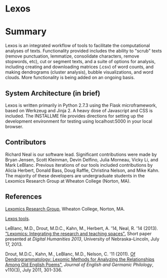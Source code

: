 # Lexos
# Summary
Lexos is an integrated workflow of tools to facilitate the
computational analyses of texts. Functionality provided includes
the ability to "scrub" texts (remove punctuation, lemmatize,
consolidate characters, remove stopwords, etc), cut or segment texts,
and a suite of options for analysis, including
creating and downloading matrices (.csv) of word counts, and
making dendrograms (cluster analysis), bubble visualizations, and
word clouds. More functionality is being added on an ongoing basis.

## System Architecture (in brief)
Lexos is written primarily in Python 2.7.3 using the Flask microframework,
based on Werkzeug and Jinja 2. A heavy dose of Javascript and CSS
is included. The INSTALLME file provides directions for setting up the
development environment for testing using localhost:5000 in your local browser.

## Contributors
Richard Neal is our software lead. Significant contributions were made by
Bryan Jensen, Scott Kleinman, Devin Delfino, Julia Morneau, Vicky Li,
and Mark LeBlanc. Previous iterations of our tools included contributions
by Alicia Herbert, Donald Bass, Doug Raffle, Christina Nelson, and Mike Kahn.
The majority of these developers are undergraduate students in the
Lexomics Research Group at Wheaton College (Norton, MA).

## References
[Lexomics Research Group](http://lexomics.wheatoncollege.edu/ "Lexomics Research Group"), Wheaton College, Norton, MA.

[Lexos tools](http://lexos.wheatoncollege.edu "Lexos tools").

LeBlanc, M.D., Drout, M.D.C., Kahn, M., Herbert, A. '14, Neal, R. '14 (2013). ["Lexomics: Integrating the research and teaching spaces".](http://dh2013.unl.edu/abstracts/ab-293.html "DH 2013") Short paper presented at *Digital Humanities 2013*, University of Nebraska–Lincoln, July 17, 2013.

Drout, M.D.C., Kahn, M., LeBlanc, M.D., Nelson, C. '11 (2011). [Of Dendrogrammatology: Lexomic Methods for Analyzing the Relationships Among Old English Poems"](http://muse.jhu.edu/journals/journal_of_english_and_germanic_philology/summary/v110/110.3.drout.html), *Journal of English and Germanic Philology*, v110(3), July 2011, 301-336.


